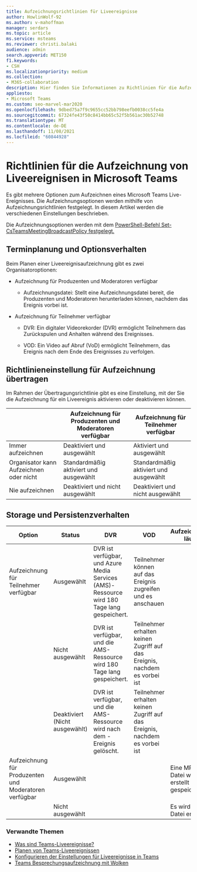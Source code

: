 ```yaml
---
title: Aufzeichnungsrichtlinien für Liveereignisse
author: HowlinWolf-92
ms.author: v-mahoffman
manager: serdars
ms.topic: article
ms.service: msteams
ms.reviewer: christi.balaki
audience: admin
search.appverid: MET150
f1.keywords:
- CSH
ms.localizationpriority: medium
ms.collection:
- M365-collaboration
description: Hier finden Sie Informationen zu Richtlinien für die Aufzeichnung von Liveereignisen.
appliesto:
- Microsoft Teams
ms.custom: seo-marvel-mar2020
ms.openlocfilehash: 9dbed75a7f9c9655cc52bb798eefb0038cc5fe4a
ms.sourcegitcommit: 67324fe43f50c8414bb65c52f5b561ac30b52748
ms.translationtype: MT
ms.contentlocale: de-DE
ms.lasthandoff: 11/08/2021
ms.locfileid: "60844928"
---
```

# <a name="live-event-recording-policies-in-microsoft-teams"></a>Richtlinien für die Aufzeichnung von Liveereignisen in Microsoft Teams

Es gibt mehrere Optionen zum Aufzeichnen eines Microsoft Teams Live-Ereignisses. Die Aufzeichnungsoptionen werden mithilfe von Aufzeichnungsrichtlinien festgelegt. In diesem Artikel werden die verschiedenen Einstellungen beschrieben.

Die Aufzeichnungsoptionen werden mit dem [PowerShell-Befehl Set-CsTeamsMeetingBroadcastPolicy festgelegt.](/powershell/module/skype/set-csteamsmeetingbroadcastpolicy)

## <a name="scheduling-and-option-behaviors"></a>Terminplanung und Optionsverhalten

Beim Planen einer Liveereignisaufzeichnung gibt es zwei Organisatoroptionen:

- Aufzeichnung für Produzenten und Moderatoren verfügbar

  - Aufzeichnungsdatei: Stellt eine Aufzeichnungsdatei bereit, die Produzenten und Moderatoren herunterladen können, nachdem das Ereignis vorbei ist.

- Aufzeichnung für Teilnehmer verfügbar

  - DVR: Ein digitaler Videorekorder (DVR) ermöglicht Teilnehmern das Zurückspulen und Anhalten während des Ereignisses.

  - VOD: Ein Video auf Abruf (VoD) ermöglicht Teilnehmern, das Ereignis nach dem Ende des Ereignisses zu verfolgen.

## <a name="broadcast-recording-policy-setting"></a>Richtlinieneinstellung für Aufzeichnung übertragen

Im Rahmen der Übertragungsrichtlinie gibt es eine Einstellung, mit der Sie die Aufzeichnung für ein Liveereignis aktivieren oder deaktivieren können.

| &nbsp;| Aufzeichnung für Produzenten und Moderatoren verfügbar | Aufzeichnung für Teilnehmer verfügbar |
| ------------------------------- | ---------------------------------------------------- | ------------------------------------- |
| Immer aufzeichnen               | Deaktiviert und ausgewählt                                | Aktiviert und ausgewählt         |
| Organisator kann Aufzeichnen oder nicht | Standardmäßig aktiviert und ausgewählt                  | Standardmäßig aktiviert und ausgewählt   |
| Nie aufzeichnen               | Deaktiviert und nicht ausgewählt                            | Deaktiviert und nicht ausgewählt      |

## <a name="storage-and-persistence-behavior"></a>Storage und Persistenzverhalten

| Option                                       | Status   | DVR                                                   | VOD                                                     | Aufzeichnung läuft                |
| ------------------------------------------------ | ------------ | --------------------------------------------------------- | ----------------------------------------------------------- | ---------------------------- |
| Aufzeichnung für Teilnehmer verfügbar | Ausgewählt     | DVR ist verfügbar, und Azure Media Services (AMS)-Ressource wird 180 Tage lang gespeichert. | Teilnehmer können auf das Ereignis zugreifen und es anschauen                     |                              |
|                                                  | Nicht ausgewählt | DVR ist verfügbar, und die AMS-Ressource wird 180 Tage lang gespeichert. | Teilnehmer erhalten keinen Zugriff auf das Ereignis, nachdem es vorbei ist |                              |
||Deaktiviert (Nicht ausgewählt)|DVR ist verfügbar, und die AMS-Ressource wird nach dem -Ereignis gelöscht.|Teilnehmer erhalten keinen Zugriff auf das Ereignis, nachdem es vorbei ist||
| Aufzeichnung für Produzenten und Moderatoren verfügbar | Ausgewählt     |                                                           |                                                             | Eine MP4-Datei wird erstellt und gespeichert. |
|                                                  | Nicht ausgewählt |                                                           |                                                             | Es wird keine Datei erstellt           |

### <a name="related-topics"></a>Verwandte Themen

- [Was sind Teams-Liveereignisse?](what-are-teams-live-events.md)
- [Planen von Teams-Liveereignissen](plan-for-teams-live-events.md)
- [Konfigurieren der Einstellungen für Liveereignisse in Teams](configure-teams-live-events.md)
- [Teams Besprechungsaufzeichnung mit Wolken](../cloud-recording.md)
